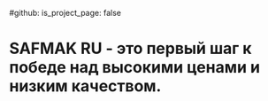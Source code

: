 #github:
  is_project_page: false
# SAFMAK RU - это первый шаг к победе над высокими ценами и низким качеством.
<div id="my-store-75375540"></div>
<div>
<script data-cfasync="false" type="text/javascript" src="https://app.ecwid.com/script.js?75375540&data_platform=code&data_date=2022-06-06" charset="utf-8"></script><script type="text/javascript"> xProductBrowser("categoriesPerRow=3","views=grid(20,3) list(60) table(60)","categoryView=grid","searchView=list","id=my-store-75375540");</script>
</div>
